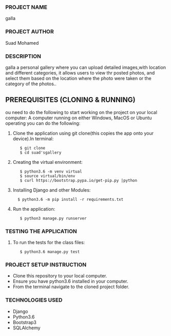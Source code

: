 ### PROJECT NAME
galla
### PROJECT AUTHOR
Suad Mohamed 
### DESCRIPTION
galla a personal gallery where you can upload  detailed images,with location and different categories,
it allows users to view thr posted photos, and select them based on the location where the photo were taken or the category of the photos..
## PREREQUISITES (CLONING & RUNNING)
ou need to do the following to start working on the project on your local computer:
A computer running on either Windows, MacOS or Ubuntu operating you can do the following:

1. Clone the application using git clone(this copies the app onto your device).In terminal:

          $ git clone
          $ cd suad'sgallery

2. Creating the virtual environment:  

          $ python3.6 -m venv virtual
          $ source virtual/bin/env
          $ curl https://bootstrap.pypa.io/get-pip.py |python
3. Installing Django and other Modules:

         $ python3.6 -m pip install -r requirements.txt

4. Run the application:

          $ python3 manage.py runserver

### TESTING THE APPLICATION
1. To run the tests for the class files:

          $ python3.6 manage.py test 

### PROJECT SETUP INSTRUCTION   
- Clone this repository to your local computer.
- Ensure you have python3.6 installed in your computer.       
- From the terminal navigate to the cloned project folder.
### TECHNOLOGIES USED
* Django
* Python3.6
* Bootstrap3
* SQLAlchemy
